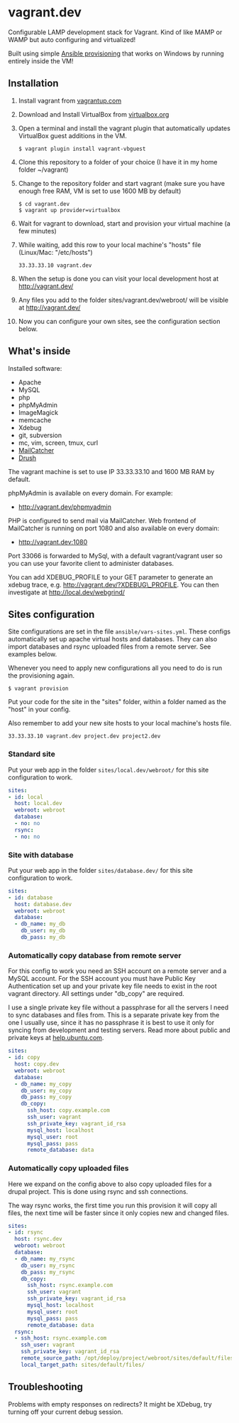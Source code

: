 # vagrant.dev

Configurable LAMP development stack for Vagrant. Kind of like MAMP or WAMP but auto configuring and virtualized!

Built using simple [Ansible provisioning](http://www.ansible.com/) that works on Windows by running entirely inside the VM!

## Installation

1. Install vagrant from [vagrantup.com](http://vagrantup.com/)
2. Download and Install VirtualBox from [virtualbox.org](http://www.virtualbox.org/)
3. Open a terminal and install the vagrant plugin that automatically updates VirtualBox guest additions in the VM.

    ```
    $ vagrant plugin install vagrant-vbguest
    ```

4. Clone this repository to a folder of your choice (I have it in my home folder ~/vagrant)
5. Change to the repository folder and start vagrant (make sure you have enough free RAM, VM is set to use 1600 MB by default)
     
    ```
    $ cd vagrant.dev
    $ vagrant up provider=virtualbox
    ```

6. Wait for vagrant to download, start and provision your virtual machine (a few minutes)
7. While waiting, add this row to your local machine's "hosts" file (Linux/Mac: "/etc/hosts")

    ```
    33.33.33.10 vagrant.dev
    ```

8. When the setup is done you can visit your local development host at http://vagrant.dev/
9. Any files you add to the folder sites/vagrant.dev/webroot/ will be visible at http://vagrant.dev/
10. Now you can configure your own sites, see the configuration section below.

## What's inside

Installed software:

* Apache
* MySQL
* php
* phpMyAdmin
* ImageMagick
* memcache
* Xdebug
* git, subversion
* mc, vim, screen, tmux, curl
* [MailCatcher](http://mailcatcher.me/)
* [Drush](http://drupal.org/project/drush)

The vagrant machine is set to use IP 33.33.33.10 and 1600 MB RAM by default. 

phpMyAdmin is available on every domain. For example:

* http://vagrant.dev/phpmyadmin

PHP is configured to send mail via MailCatcher. Web frontend of MailCatcher is running on port 1080 and also available on every domain:

* http://vagrant.dev:1080

Port 33066 is forwarded to MySql, with a default vagrant/vagrant user so you can use your favorite client to administer databases.

You can add XDEBUG\_PROFILE to your GET parameter to generate an xdebug trace, e.g. http://vagrant.dev/?XDEBUG\_PROFILE. You can then investigate at http://local.dev/webgrind/

## Sites configuration

Site configurations are set in the file ```ansible/vars-sites.yml```. These configs automatically set up apache virtual hosts and databases. They can also import databases and rsync uploaded files from a remote server. See examples below.

Whenever you need to apply new configurations all you need to do is run the provisioning again.

    $ vagrant provision

Put your code for the site in the "sites" folder, within a folder named as the "host" in your config.

Also remember to add your new site hosts to your local machine's hosts file.

    33.33.33.10 vagrant.dev project.dev project2.dev


### Standard site

Put your web app in the folder ```sites/local.dev/webroot/``` for this site configuration to work.

```yaml
sites:
- id: local
  host: local.dev
  webroot: webroot
  database:
  - no: no
  rsync:
  - no: no
```

### Site with database

Put your web app in the folder ```sites/database.dev/``` for this site configuration to work.

```yaml
sites:
- id: database
  host: database.dev
  webroot: webroot
  database:
  - db_name: my_db
    db_user: my_db
    db_pass: my_db
```

### Automatically copy database from remote server

For this config to work you need an SSH account on a remote server and a MySQL account. For the SSH account you must have Public Key Authentication set up and your private key file needs to exist in the root vagrant directory. All settings under "db_copy" are required.

I use a single private key file without a passphrase for all the servers I need to sync databases and files from. This is a separate private key from the one I usually use, since it has no passphrase it is best to use it only for syncing from development and testing servers. Read more about public and private keys at [help.ubuntu.com](https://help.ubuntu.com/community/SSH/OpenSSH/Keys).

```yaml
sites:
- id: copy
  host: copy.dev
  webroot: webroot
  database:
  - db_name: my_copy
    db_user: my_copy
    db_pass: my_copy
    db_copy:
      ssh_host: copy.example.com
      ssh_user: vagrant
      ssh_private_key: vagrant_id_rsa
      mysql_host: localhost
      mysql_user: root
      mysql_pass: pass
      remote_database: data
```

### Automatically copy uploaded files

Here we expand on the config above to also copy uploaded files for a drupal project. This is done using rsync and ssh connections.

The way rsync works, the first time you run this provision it will copy all files, the next time will be faster since it only copies new and changed files.

```yaml
sites:
- id: rsync
  host: rsync.dev
  webroot: webroot
  database:
  - db_name: my_rsync
    db_user: my_rsync
    db_pass: my_rsync
    db_copy:
      ssh_host: rsync.example.com
      ssh_user: vagrant
      ssh_private_key: vagrant_id_rsa
      mysql_host: localhost
      mysql_user: root
      mysql_pass: pass
      remote_database: data
  rsync:
  - ssh_host: rsync.example.com
    ssh_user: vagrant
    ssh_private_key: vagrant_id_rsa
    remote_source_path: /opt/deploy/project/webroot/sites/default/files/
    local_target_path: sites/default/files/
```


## Troubleshooting

Problems with empty responses on redirects? It might be XDebug, try turning off your current debug session.